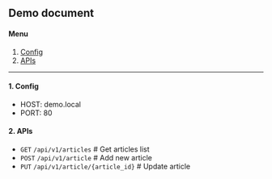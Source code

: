 ## Demo document 

#### Menu
1. [Config](#cfg)
2. [APIs](#api)

---

#### 1. <a name="cfg">Config</a>
- HOST: demo.local
- PORT: 80

#### 2. <a name="api">APIs</a>
- `GET` `/api/v1/articles` # Get articles list
- `POST` `/api/v1/article` # Add new article
- `PUT` `/api/v1/article/{article_id}` # Update article
